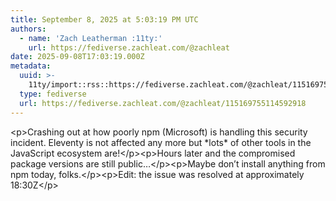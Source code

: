```yaml
---
title: September 8, 2025 at 5:03:19 PM UTC
authors:
  - name: 'Zach Leatherman :11ty:'
    url: https://fediverse.zachleat.com/@zachleat
date: 2025-09-08T17:03:19.000Z
metadata:
  uuid: >-
    11ty/import::rss::https://fediverse.zachleat.com/@zachleat/115169755114592918
  type: fediverse
  url: https://fediverse.zachleat.com/@zachleat/115169755114592918
---
```

\<p>Crashing out at how poorly npm (Microsoft) is handling this security incident. Eleventy is not affected any more but \*lots\* of other tools in the JavaScript ecosystem are!\</p>\<p>Hours later and the compromised package versions are still public…\</p>\<p>Maybe don’t install anything from npm today, folks.\</p>\<p>Edit: the issue was resolved at approximately 18:30Z\</p>
